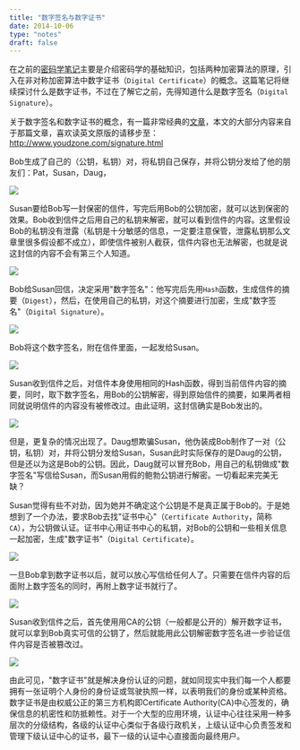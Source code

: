 ```yaml
---
title: "数字签名与数字证书"
date: 2014-10-06
type: "notes"
draft: false
---
```


在之前的[密码学笔记](/notes/the_basic_of_cryptology/)主要是介绍密码学的基础知识，包括两种加密算法的原理，引入在非对称加密算法中数字证书（`Digital Certificate`）的概念。这篇笔记将继续探讨什么是数字证书，不过在了解它之前，先得知道什么是数字签名（`Digital Signature`）。

关于数字签名和数字证书的概念，有一篇非常经典的[文章](http://www.youdzone.com/signature.html)，本文的大部分内容来自于那篇文章，喜欢读英文原版的请移步至：http://www.youdzone.com/signature.html

Bob生成了自己的（公钥，私钥）对，将私钥自己保存，并将公钥分发给了他的朋友们：Pat，Susan，Daug，

![](https://i.loli.net/2019/03/25/5c9847f814e34.jpg)

Susan要给Bob写一封保密的信件，写完后用Bob的公钥加密，就可以达到保密的效果。Bob收到信件之后用自己的私钥来解密，就可以看到信件的内容。这里假设Bob的私钥没有泄露（私钥是十分敏感的信息，一定要注意保管，泄露私钥那么文章里很多假设都不成立），即使信件被别人截获，信件内容也无法解密，也就是说这封信的内容不会有第三个人知道。

![](https://i.loli.net/2019/03/23/5c95d3352a7f9.jpg)

Bob给Susan回信，决定采用"数字签名"：他写完后先用`Hash`函数，生成信件的摘要（`Digest`），然后，在使用自己的私钥，对这个摘要进行加密，生成"数字签名"（`Digital Signature`）。

![](https://i.loli.net/2019/03/23/5c95d65747d40.jpg)

Bob将这个数字签名，附在信件里面，一起发给Susan。

![](https://i.loli.net/2019/03/23/5c95d7cdc5aef.jpg)

Susan收到信件之后，对信件本身使用相同的Hash函数，得到当前信件内容的摘要，同时，取下数字签名，用Bob的公钥解密，得到原始信件的摘要，如果两者相同就说明信件的内容没有被修改过。由此证明，这封信确实是Bob发出的。

![](https://i.loli.net/2019/03/23/5c95d918bc449.jpg)

但是，更复杂的情况出现了。Daug想欺骗Susan，他伪装成Bob制作了一对（公钥，私钥）对，并将公钥分发给Susan，Susan此时实际保存的是Daug的公钥，但是还以为这是Bob的公钥。因此，Daug就可以冒充Bob，用自己的私钥做成"数字签名"写信给Susan，而Susan用假的鲍勃公钥进行解密。一切看起来完美无缺？

Susan觉得有些不对劲，因为她并不确定这个公钥是不是真正属于Bob的。于是她想到了一个办法，要求Bob去找"证书中心"（`Certificate Authority`，简称`CA`），为公钥做认证。证书中心用证书中心的私钥，对Bob的公钥和一些相关信息一起加密，生成"数字证书"（`Digital Certificate`）。

![](https://i.loli.net/2019/03/23/5c95dfc7469c0.jpg)

一旦Bob拿到数字证书以后，就可以放心写信给任何人了。只需要在信件内容的后面附上数字签名的同时，再附上数字证书就行了。

![](https://i.loli.net/2019/03/23/5c95e18263aa6.jpg)


Susan收到信件之后，首先使用用CA的公钥（一般都是公开的）解开数字证书，就可以拿到Bob真实可信的公钥了，然后就能用此公钥解密数字签名进一步验证信件内容是否被篡改过。

![](https://i.loli.net/2019/03/23/5c95e35088808.jpg)


由此可见，"数字证书"就是解决身份认证的问题，就如同现实中我们每一个人都要拥有一张证明个人身份的身份证或驾驶执照一样，以表明我们的身份或某种资格。数字证书是由权威公正的第三方机构即Certificate Authority(CA)中心签发的，确保信息的机密性和防抵赖性。对于一个大型的应用环境，认证中心往往采用一种多层次的分级结构，各级的认证中心类似于各级行政机关，上级认证中心负责签发和管理下级认证中心的证书，最下一级的认证中心直接面向最终用户。
